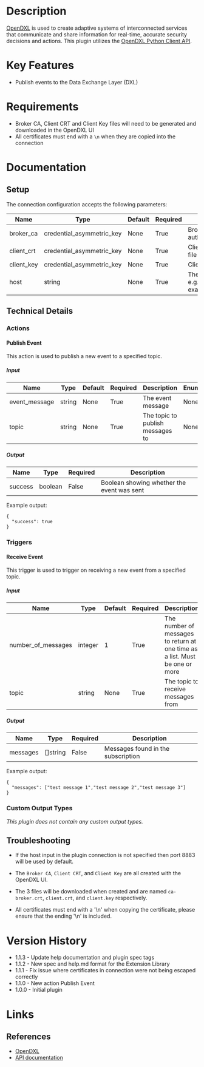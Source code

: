 # Description

[OpenDXL](https://www.opendxl.com/) is used to create adaptive systems of interconnected services that communicate and share information for real-time, accurate security decisions and actions.
This plugin utilizes the [OpenDXL Python Client API](https://github.com/opendxl/opendxl-client-python).

# Key Features

* Publish events to the Data Exchange Layer (DXL)

# Requirements

* Broker CA, Client CRT and Client Key files will need to be generated and downloaded in the OpenDXL UI
* All certificates must end with a `\n` when they are copied into the connection

# Documentation

## Setup

The connection configuration accepts the following parameters:

|Name|Type|Default|Required|Description|Enum|
|----|----|-------|--------|-----------|----|
|broker_ca|credential_asymmetric_key|None|True|Broker certificate authority bundle|None|
|client_crt|credential_asymmetric_key|None|True|Client certificate file|None|
|client_key|credential_asymmetric_key|None|True|Client key file|None|
|host|string|None|True|The broker host e.g. example.com:8883|None|

## Technical Details

### Actions

#### Publish Event

This action is used to publish a new event to a specified topic.

##### Input

|Name|Type|Default|Required|Description|Enum|
|----|----|-------|--------|-----------|----|
|event_message|string|None|True|The event message|None|
|topic|string|None|True|The topic to publish messages to|None|

##### Output

|Name|Type|Required|Description|
|----|----|--------|-----------|
|success|boolean|False|Boolean showing whether the event was sent|

Example output:

```
{
  "success": true
}
```

### Triggers

#### Receive Event

This trigger is used to trigger on receiving a new event from a specified topic.

##### Input

|Name|Type|Default|Required|Description|Enum|
|----|----|-------|--------|-----------|----|
|number_of_messages|integer|1|True|The number of messages to return at one time as a list. Must be one or more|None|
|topic|string|None|True|The topic to receive messages from|None|

##### Output

|Name|Type|Required|Description|
|----|----|--------|-----------|
|messages|[]string|False|Messages found in the subscription|

Example output:

```
{
  "messages": ["test message 1","test message 2","test message 3"]
}
```

### Custom Output Types

_This plugin does not contain any custom output types._

## Troubleshooting

* If the host input in the plugin connection is not specified then port 8883 will be used by default.

* The `Broker CA`, `Client CRT`, and `Client Key` are all created with the OpenDXL UI.

* The 3 files will be downloaded when created and are named `ca-broker.crt`, `client.crt`, and `client.key` respectively.

* All certificates must end with a '\n' when copying the certificate, please ensure that the ending '\n' is included.

# Version History

* 1.1.3 - Update help documentation and plugin spec tags
* 1.1.2 - New spec and help.md format for the Extension Library
* 1.1.1 - Fix issue where certificates in connection were not being escaped correctly
* 1.1.0 - New action Publish Event
* 1.0.0 - Initial plugin

# Links

## References

* [OpenDXL](https://www.opendxl.com/)
* [API documentation](https://opendxl.github.io/opendxl-client-python/pydoc/index.html#)